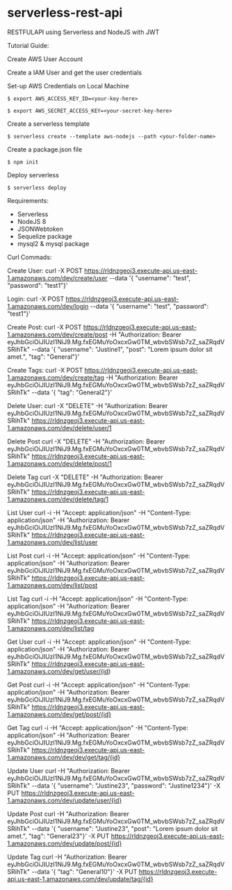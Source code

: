 # serverless-rest-api
RESTFULAPI using Serverless and NodeJS with JWT

Tutorial Guide:

Create AWS User Account

Create a IAM User and get the user credentials

Set-up AWS Credentials on Local Machine

    $ export AWS_ACCESS_KEY_ID=<your-key-here>
  
    $ export AWS_SECRET_ACCESS_KEY=<your-secret-key-here>
  
Create a serverless template

    $ serverless create --template aws-nodejs --path <your-folder-name>
  
Create a package.json file

    $ npm init

Deploy serverless

    $ serverless deploy

Requirements:
  - Serverless
  - NodeJS 8
  - JSONWebtoken
  - Sequelize package
  - mysql2 & mysql package
  

Curl Commads:

Create User:
curl -X POST https://rldnzgeoj3.execute-api.us-east-1.amazonaws.com/dev/create/user --data '{ "username": "test", "password": "test1"}'

Login:
curl -X POST https://rldnzgeoj3.execute-api.us-east-1.amazonaws.com/dev/login --data '{ "username": "test", "password": "test1"}'

Create Post:
curl -X POST https://rldnzgeoj3.execute-api.us-east-1.amazonaws.com/dev/create/post -H "Authorization: Bearer eyJhbGciOiJIUzI1NiJ9.Mg.fxEGMuYoOxcxGw0TM_wbvbSWsb7zZ_saZRqdVSRihTk" --data '{ "username": "Justine1", "post": "Lorem ipsum dolor sit amet.", "tag": "General"}'

Create Tags:
curl -X POST https://rldnzgeoj3.execute-api.us-east-1.amazonaws.com/dev/create/tag -H "Authorization: Bearer eyJhbGciOiJIUzI1NiJ9.Mg.fxEGMuYoOxcxGw0TM_wbvbSWsb7zZ_saZRqdVSRihTk" --data '{ "tag": "General2"}'

Delete User:
curl -X "DELETE" -H "Authorization: Bearer eyJhbGciOiJIUzI1NiJ9.Mg.fxEGMuYoOxcxGw0TM_wbvbSWsb7zZ_saZRqdVSRihTk" https://rldnzgeoj3.execute-api.us-east-1.amazonaws.com/dev/delete/user/1

Delete Post
curl -X "DELETE" -H "Authorization: Bearer eyJhbGciOiJIUzI1NiJ9.Mg.fxEGMuYoOxcxGw0TM_wbvbSWsb7zZ_saZRqdVSRihTk" https://rldnzgeoj3.execute-api.us-east-1.amazonaws.com/dev/delete/post/1

Delete Tag
curl -X "DELETE" -H "Authorization: Bearer eyJhbGciOiJIUzI1NiJ9.Mg.fxEGMuYoOxcxGw0TM_wbvbSWsb7zZ_saZRqdVSRihTk" https://rldnzgeoj3.execute-api.us-east-1.amazonaws.com/dev/delete/tag/1

List User
curl -i -H "Accept: application/json" -H "Content-Type: application/json" -H "Authorization: Bearer eyJhbGciOiJIUzI1NiJ9.Mg.fxEGMuYoOxcxGw0TM_wbvbSWsb7zZ_saZRqdVSRihTk" https://rldnzgeoj3.execute-api.us-east-1.amazonaws.com/dev/list/user

List Post
curl -i -H "Accept: application/json" -H "Content-Type: application/json" -H "Authorization: Bearer eyJhbGciOiJIUzI1NiJ9.Mg.fxEGMuYoOxcxGw0TM_wbvbSWsb7zZ_saZRqdVSRihTk" https://rldnzgeoj3.execute-api.us-east-1.amazonaws.com/dev/list/post

List Tag
curl -i -H "Accept: application/json" -H "Content-Type: application/json" -H "Authorization: Bearer eyJhbGciOiJIUzI1NiJ9.Mg.fxEGMuYoOxcxGw0TM_wbvbSWsb7zZ_saZRqdVSRihTk" https://rldnzgeoj3.execute-api.us-east-1.amazonaws.com/dev/list/tag

Get User
curl -i -H "Accept: application/json" -H "Content-Type: application/json" -H "Authorization: Bearer eyJhbGciOiJIUzI1NiJ9.Mg.fxEGMuYoOxcxGw0TM_wbvbSWsb7zZ_saZRqdVSRihTk" https://rldnzgeoj3.execute-api.us-east-1.amazonaws.com/dev/get/user/{id)

Get Post
curl -i -H "Accept: application/json" -H "Content-Type: application/json" -H "Authorization: Bearer eyJhbGciOiJIUzI1NiJ9.Mg.fxEGMuYoOxcxGw0TM_wbvbSWsb7zZ_saZRqdVSRihTk" https://rldnzgeoj3.execute-api.us-east-1.amazonaws.com/dev/get/post/{id}

Get Tag
curl -i -H "Accept: application/json" -H "Content-Type: application/json" -H "Authorization: Bearer eyJhbGciOiJIUzI1NiJ9.Mg.fxEGMuYoOxcxGw0TM_wbvbSWsb7zZ_saZRqdVSRihTk" https://rldnzgeoj3.execute-api.us-east-1.amazonaws.com/dev/dev/get/tag/{id}

Update User
curl -H "Authorization: Bearer eyJhbGciOiJIUzI1NiJ9.Mg.fxEGMuYoOxcxGw0TM_wbvbSWsb7zZ_saZRqdVSRihTk" --data '{ "username": "Justine23", "password": "Justine1234"}' -X PUT https://rldnzgeoj3.execute-api.us-east-1.amazonaws.com/dev/update/user/{id}

Update Post
curl -H "Authorization: Bearer eyJhbGciOiJIUzI1NiJ9.Mg.fxEGMuYoOxcxGw0TM_wbvbSWsb7zZ_saZRqdVSRihTk" --data '{ "username": "Justine23", "post": "Lorem ipsum dolor sit amet.", "tag": "General23"}' -X PUT https://rldnzgeoj3.execute-api.us-east-1.amazonaws.com/dev/update/post/{id}

Update Tag
curl -H "Authorization: Bearer eyJhbGciOiJIUzI1NiJ9.Mg.fxEGMuYoOxcxGw0TM_wbvbSWsb7zZ_saZRqdVSRihTk" --data '{ "tag": "General10"}' -X PUT https://rldnzgeoj3.execute-api.us-east-1.amazonaws.com/dev/update/tag/{id}
